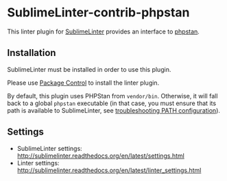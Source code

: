 SublimeLinter-contrib-phpstan
================================

This linter plugin for [SublimeLinter](https://github.com/SublimeLinter/SublimeLinter) provides an interface to [phpstan](https://github.com/phpstan/phpstan).

## Installation
SublimeLinter must be installed in order to use this plugin.

Please use [Package Control](https://packagecontrol.io) to install the linter plugin.

By default, this plugin uses PHPStan from `vendor/bin`. Otherwise, it will fall back to a global `phpstan` executable (in that case, you must ensure that its path is available to SublimeLinter, see [troubleshooting PATH configuration](http://sublimelinter.readthedocs.io/en/latest/troubleshooting.html#finding-a-linter-executable)).

## Settings
- SublimeLinter settings: http://sublimelinter.readthedocs.org/en/latest/settings.html
- Linter settings: http://sublimelinter.readthedocs.org/en/latest/linter_settings.html
